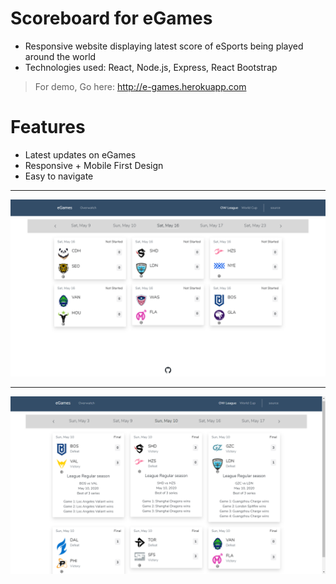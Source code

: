 Scoreboard for eGames
======
- Responsive website displaying latest score of eSports being played around the world
- Technologies used: React, Node.js, Express, React Bootstrap
> For demo, Go here: http://e-games.herokuapp.com

Features
===
- Latest updates on eGames
- Responsive + Mobile First Design
- Easy to navigate

---

![Image1](https://github.com/archanshahh/egames-scoreboard/blob/master/screenshots/league2.png)

---

![Image2](https://github.com/archanshahh/egames-scoreboard/blob/master/screenshots/league.png)
